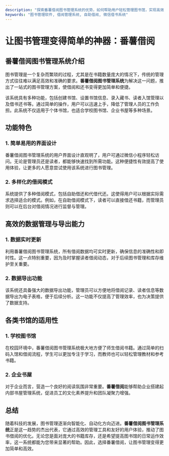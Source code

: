 ```yaml
---
description: "探索番薯借阅图书管理系统的优势，如何帮助用户轻松管理图书馆，实现高效借阅与还书流程。"
keywords: "图书管理软件, 借阅管理系统, 自助借阅, 微信借书系统"
---
```

# 让图书管理变得简单的神器：番薯借阅

## 番薯借阅图书管理系统介绍

图书管理是一个复杂而繁琐的过程，尤其是在书籍数量庞大的情况下，传统的管理方式往往难以满足高效和准确的要求。**番薯借阅图书管理系统**为解决这一问题，推出了一站式的图书管理方案，使借阅和还书变得更加简单和便捷。

该系统具有多种功能，包括创建书馆、设置书馆信息、录入藏书、读者入馆管理以及借书还书等。通过简单的操作，用户可以迅速上手，降低了管理人员的工作负担。此系统不仅适用于个体书馆，也适合学校图书馆、企业书屋等多种场景。

## 功能特色

### 1. 简单易用的界面设计

番薯借阅图书管理系统的用户界面设计直观明了，用户可通过微信小程序轻松访问。无论是管理员还是读者，都能够快速找到所需功能。这种便捷性有效提高了使用体验，让更多的人愿意尝试使用该系统进行图书管理。

### 2. 多样化的借阅模式

系统提供了多种借阅模式，包括自助借还和代借代还。这使得用户可以根据实际需求选择适合的模式。例如，在自助借阅模式下，读者可以直接借还书籍，而管理员则可以在后台对借阅情况进行监督与管理。

## 高效的数据管理与导出能力

### 1. 数据实时更新

利用番薯借阅图书管理系统，所有借阅数据均可实时更新，确保信息的准确性和即时性。这一点特别重要，因为及时掌握读者借阅动态，对于后续图书管理和库存维护至关重要。

### 2. 数据导出功能

该系统还具备强大的数据导出功能，管理员可以方便地将借阅记录、读者信息等数据导出为电子表格，便于后续分析。这一功能不仅提高了管理效率，也为决策提供了数据支持。

## 各类书馆的适用性

### 1. 学校图书馆

在校园环境中，番薯借阅图书管理系统极大地方便了师生借阅书籍。通过简单的扫码入馆和借阅流程，学生可以更加专注于学习，而教师也可以轻松管理教材和参考书籍。

### 2. 企业书屋

对于企业而言，营造一个良好的阅读氛围非常重要。**番薯借阅**能够帮助企业搭建起内部书屋管理系统，促进员工的文化素养提升和团队凝聚力增强。

## 总结

随着科技的发展，图书管理逐渐向智能化、自动化方向迈进。**番薯借阅图书管理系统**正是这一趋势的杰出代表，它通过高效的管理工具和友好的用户体验，推动了图书借阅的优化。无论您是面对庞大的书籍库存，还是希望提高图书馆的日常运作效率，这一系统都能为您带来显著的帮助。因此，选择番薯借阅，让图书管理变得更加简单和高效。
